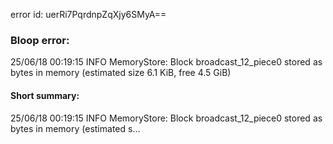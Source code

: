 error id: uerRi7PqrdnpZqXjy6SMyA==
### Bloop error:

25/06/18 00:19:15 INFO MemoryStore: Block broadcast_12_piece0 stored as bytes in memory (estimated size 6.1 KiB, free 4.5 GiB)
#### Short summary: 

25/06/18 00:19:15 INFO MemoryStore: Block broadcast_12_piece0 stored as bytes in memory (estimated s...